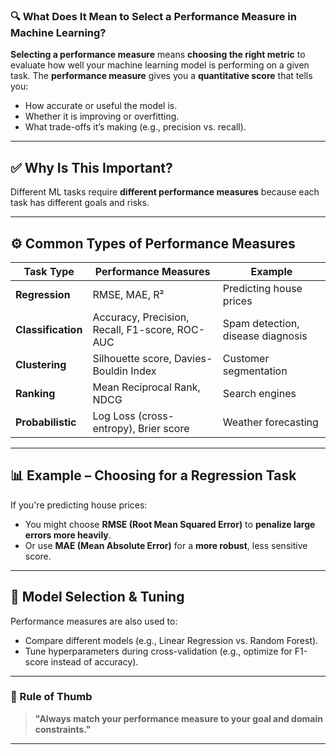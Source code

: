 ### 🔍 What Does It Mean to **Select a Performance Measure** in Machine Learning?

**Selecting a performance measure** means **choosing the right metric** to evaluate how well your machine learning model is performing on a given task. The **performance measure** gives you a **quantitative score** that tells you:

* How accurate or useful the model is.
* Whether it is improving or overfitting.
* What trade-offs it’s making (e.g., precision vs. recall).

---

## ✅ Why Is This Important?

Different ML tasks require **different performance measures** because each task has different goals and risks.

---

## ⚙️ Common Types of Performance Measures

| Task Type          | Performance Measures                           | Example                           |
| ------------------ | ---------------------------------------------- | --------------------------------- |
| **Regression**     | RMSE, MAE, R²                                  | Predicting house prices           |
| **Classification** | Accuracy, Precision, Recall, F1-score, ROC-AUC | Spam detection, disease diagnosis |
| **Clustering**     | Silhouette score, Davies-Bouldin Index         | Customer segmentation             |
| **Ranking**        | Mean Reciprocal Rank, NDCG                     | Search engines                    |
| **Probabilistic**  | Log Loss (cross-entropy), Brier score          | Weather forecasting               |

---

## 📊 Example – Choosing for a Regression Task

If you're predicting house prices:

* You might choose **RMSE (Root Mean Squared Error)** to **penalize large errors more heavily**.
* Or use **MAE (Mean Absolute Error)** for a **more robust**, less sensitive score.

---

## 🔁 Model Selection & Tuning

Performance measures are also used to:

* Compare different models (e.g., Linear Regression vs. Random Forest).
* Tune hyperparameters during cross-validation (e.g., optimize for F1-score instead of accuracy).

---

### 🧠 Rule of Thumb

> **"Always match your performance measure to your goal and domain constraints."**

---

